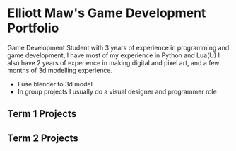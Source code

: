 # Elliott Maw's Game Development Portfolio
Game Development Student with 3 years of experience in programming and game development, I have most of my experience in Python and Lua(U) I also have 2 years of experience in making digital and pixel art, and a few months of 3d modelling experience.
* I use blender to 3d model
* In group projects I usually do a visual designer and programmer role
## Term 1 Projects

## Term 2 Projects
